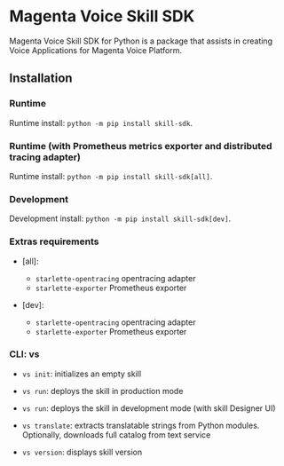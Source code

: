 # Magenta Voice Skill SDK

Magenta Voice Skill SDK for Python is a package that assists in creating Voice Applications for Magenta Voice Platform.

## Installation

### Runtime
Runtime install: `python -m pip install skill-sdk`.

### Runtime (with Prometheus metrics exporter and distributed tracing adapter)
Runtime install: `python -m pip install skill-sdk[all]`.

### Development
Development install: `python -m pip install skill-sdk[dev]`.

### Extras requirements

- [all]:
  - `starlette-opentracing` opentracing adapter
  - `starlette-exporter` Prometheus exporter

- [dev]:
  - `starlette-opentracing` opentracing adapter
  - `starlette-exporter` Prometheus exporter

### CLI: **vs**

- `vs init`: initializes an empty skill

- `vs run`: deploys the skill in production mode

- `vs run`: deploys the skill in development mode (with skill Designer UI)

- `vs translate`: extracts translatable strings from Python modules. Optionally, downloads full catalog from text service

- `vs version`: displays skill version
